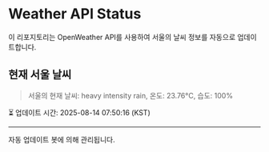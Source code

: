 
# Weather API Status

이 리포지토리는 OpenWeather API를 사용하여 서울의 날씨 정보를 자동으로 업데이트합니다.

## 현재 서울 날씨
> 서울의 현재 날씨: heavy intensity rain, 온도: 23.76°C, 습도: 100%

⏳ 업데이트 시간: 2025-08-14 07:50:16 (KST)

---
자동 업데이트 봇에 의해 관리됩니다.
